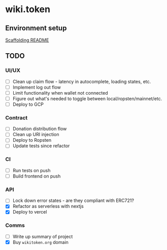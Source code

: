 # wiki.token

## Environment setup
[Scaffolding README](SCAFFOLDING.md)

## TODO
### UI/UX
- [ ] Clean up claim flow - latency in autocomplete, loading states, etc.
- [ ] Implement log out flow
- [ ] Limit functionality when wallet not connected
- [ ] Figure out what's needed to toggle between local/ropsten/mainnet/etc.
- [ ] Deploy to GCP

### Contract
- [ ] Donation distribution flow
- [ ] Clean up URI injection
- [ ] Deploy to Ropsten
- [ ] Update tests since refactor

### CI
- [ ] Run tests on push
- [ ] Build frontend on push

### API
- [ ] Lock down error states - are they compliant with ERC721?
- [x] Refactor as serverless with nextjs
- [x] Deploy to vercel

### Comms
- [ ] Write up summary of project
- [x] Buy `wikitoken.org` domain